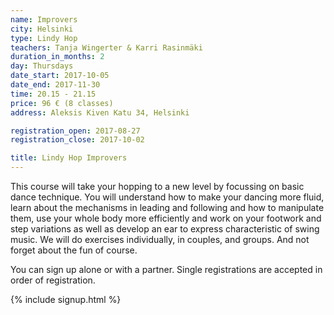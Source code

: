```yaml
---
name: Improvers
city: Helsinki
type: Lindy Hop
teachers: Tanja Wingerter & Karri Rasinmäki
duration_in_months: 2
day: Thursdays
date_start: 2017-10-05
date_end: 2017-11-30
time: 20.15 - 21.15
price: 96 € (8 classes)
address: Aleksis Kiven Katu 34, Helsinki

registration_open: 2017-08-27
registration_close: 2017-10-02

title: Lindy Hop Improvers
---
```


This course will take your hopping to a new level by focussing on basic dance technique. You will understand how to make your dancing more fluid, learn about the mechanisms in leading and following and how to manipulate them, use your whole body more efficiently and work on your footwork and step variations as well as develop an ear to express characteristic of swing music. We will do exercises individually, in couples, and groups. And not forget about the fun of course.

You can sign up alone or with a partner. Single registrations are accepted in order of registration.

{% include signup.html %}
